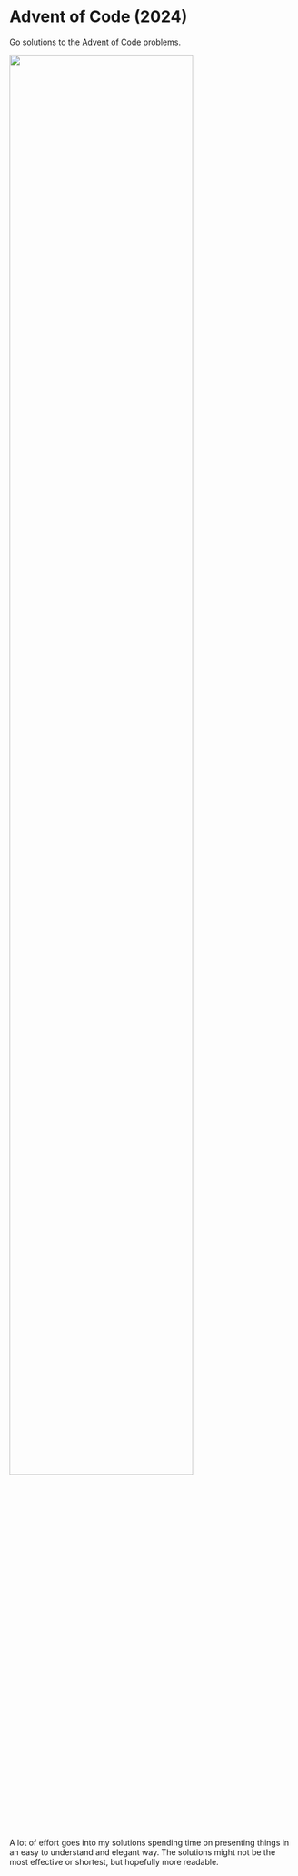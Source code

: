    # Advent of Code (2024)
   Go solutions to the [Advent of Code](https://adventofcode.com) problems. 

   <a href="https://adventofcode.com"><img src="2024/calendar.svg" width="80%" /></a>
   
   A lot of effort goes into my solutions spending
   time on presenting things in an easy to understand and elegant way. The solutions might
   not be the most effective or shortest, but hopefully more readable.

